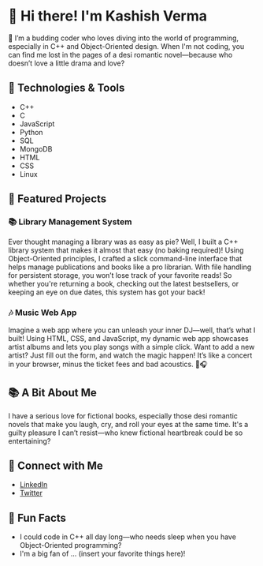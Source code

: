 # 👋 Hi there! I'm Kashish Verma

🌱 I’m a budding coder who loves diving into the world of programming, especially in C++ and Object-Oriented design. When I'm not coding, you can find me lost in the pages of a desi romantic novel—because who doesn’t love a little drama and love?

## 🔧 Technologies & Tools
- C++
- C
- JavaScript
- Python
- SQL
- MongoDB
- HTML
- CSS
- Linux

## 🚀 Featured Projects

### 📚 Library Management System
Ever thought managing a library was as easy as pie? Well, I built a C++ library system that makes it almost that easy (no baking required)! Using Object-Oriented principles, I crafted a slick command-line interface that helps manage publications and books like a pro librarian. With file handling for persistent storage, you won’t lose track of your favorite reads! So whether you're returning a book, checking out the latest bestsellers, or keeping an eye on due dates, this system has got your back!

### 🎶 Music Web App
Imagine a web app where you can unleash your inner DJ—well, that’s what I built! Using HTML, CSS, and JavaScript, my dynamic web app showcases artist albums and lets you play songs with a simple click. Want to add a new artist? Just fill out the form, and watch the magic happen! It’s like a concert in your browser, minus the ticket fees and bad acoustics. 🎤🎧

## 📚 A Bit About Me
I have a serious love for fictional books, especially those desi romantic novels that make you laugh, cry, and roll your eyes at the same time. It's a guilty pleasure I can’t resist—who knew fictional heartbreak could be so entertaining?

## 🤝 Connect with Me
- [LinkedIn](your-linkedin)
- [Twitter](your-twitter)

## 🎉 Fun Facts
- I could code in C++ all day long—who needs sleep when you have Object-Oriented programming?
- I'm a big fan of ... (insert your favorite things here)!

